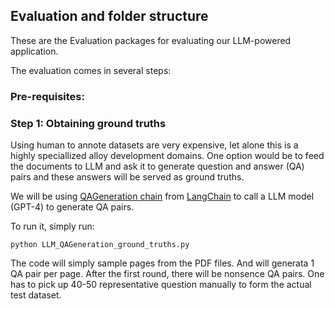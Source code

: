 ## Evaluation and folder structure

These are the Evaluation packages for evaluating our LLM-powered application.

The evaluation comes in several steps:


### Pre-requisites:


### Step 1: Obtaining ground truths
Using human to annote datasets are very expensive, let alone this is a highly speciallized alloy development domains. One option would be to feed the documents to LLM and ask it to generate question and answer (QA) pairs and these answers will be served as ground truths.

We will be using [QAGeneration chain](https://api.python.langchain.com/en/latest/evaluation/langchain.evaluation.qa.generate_chain.QAGenerateChain.html) from [LangChain](https://python.langchain.com/docs/get_started/introduction) to call a LLM model (GPT-4) to generate QA pairs.

To run it, simply run:

`python LLM_QAGeneration_ground_truths.py`

The code will simply sample pages from the PDF files. And will generata 1 QA pair per page. After the first round, there will be nonsence QA pairs. One has to pick up 40-50 representative question manually to form the actual test dataset.